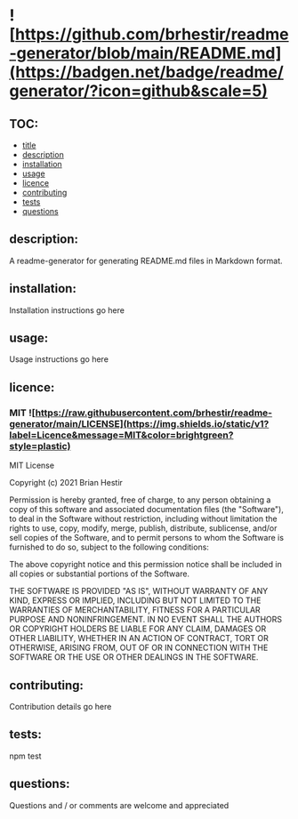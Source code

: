 # ![https://github.com/brhestir/readme-generator/blob/main/README.md](https://badgen.net/badge/readme/generator/?icon=github&scale=5)
## TOC:
- [title](#title)
- [description](#description)
- [installation](#installation)
- [usage](#usage)
- [licence](#licence)
- [contributing](#contributing)
- [tests](#tests)
- [questions](#questions)

## description:
A readme-generator for generating README.md files in Markdown format.
## installation:
Installation instructions go here
## usage:
Usage instructions go here
## licence:
### MIT ![https://raw.githubusercontent.com/brhestir/readme-generator/main/LICENSE](https://img.shields.io/static/v1?label=Licence&message=MIT&color=brightgreen?style=plastic)
MIT License

Copyright (c) 2021 Brian Hestir

Permission is hereby granted, free of charge, to any person obtaining a copy
of this software and associated documentation files (the "Software"), to deal
in the Software without restriction, including without limitation the rights
to use, copy, modify, merge, publish, distribute, sublicense, and/or sell
copies of the Software, and to permit persons to whom the Software is
furnished to do so, subject to the following conditions:

The above copyright notice and this permission notice shall be included in all
copies or substantial portions of the Software.

THE SOFTWARE IS PROVIDED "AS IS", WITHOUT WARRANTY OF ANY KIND, EXPRESS OR
IMPLIED, INCLUDING BUT NOT LIMITED TO THE WARRANTIES OF MERCHANTABILITY,
FITNESS FOR A PARTICULAR PURPOSE AND NONINFRINGEMENT. IN NO EVENT SHALL THE
AUTHORS OR COPYRIGHT HOLDERS BE LIABLE FOR ANY CLAIM, DAMAGES OR OTHER
LIABILITY, WHETHER IN AN ACTION OF CONTRACT, TORT OR OTHERWISE, ARISING FROM,
OUT OF OR IN CONNECTION WITH THE SOFTWARE OR THE USE OR OTHER DEALINGS IN THE
SOFTWARE.

## contributing:
Contribution details go here
## tests:
npm test
## questions:
Questions and / or comments are welcome and appreciated
